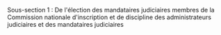 Sous-section 1 : De l'élection des mandataires judiciaires membres de la Commission nationale d'inscription et de discipline des administrateurs judiciaires et des mandataires judiciaires
